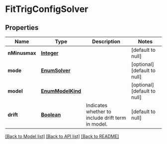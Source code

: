 # FitTrigConfigSolver
## Properties

Name | Type | Description | Notes
------------ | ------------- | ------------- | -------------
**nMinusmax** | [**Integer**](integer.md) |  | [default to null]
**mode** | [**EnumSolver**](EnumSolver.md) |  | [optional] [default to null]
**model** | [**EnumModelKind**](EnumModelKind.md) |  | [optional] [default to null]
**drift** | [**Boolean**](boolean.md) | Indicates whether to include drift term in model. | [default to null]

[[Back to Model list]](../README.md#documentation-for-models) [[Back to API list]](../README.md#documentation-for-api-endpoints) [[Back to README]](../README.md)

